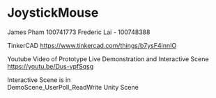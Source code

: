 # JoystickMouse
James Pham 100741773
Frederic Lai - 100748388

TinkerCAD
https://www.tinkercad.com/things/b7ysF4innIO

Youtube Video of Prototype Live Demonstration and Interactive Scene
https://youtu.be/Dus-vpfSqsg

Interactive Scene is in  
DemoScene_UserPoll_ReadWrite Unity Scene

